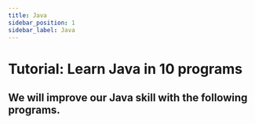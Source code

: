 ```yaml
---
title: Java
sidebar_position: 1
sidebar_label: Java
---
```


# Tutorial: Learn Java in 10 programs

## We will improve our Java skill with the following programs.
